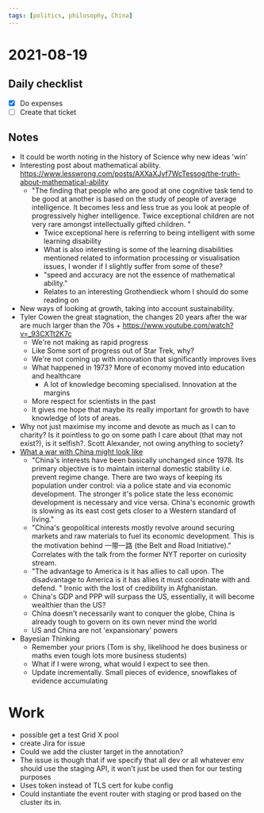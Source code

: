 ```yaml
---
tags: [politics, philosophy, China]
---
```

# 2021-08-19

## Daily checklist

* [X] Do expenses
* [ ] Create that ticket

## Notes

* It could be worth noting in the history of Science why new ideas 'win'
* Interesting post about mathematical ability. https://www.lesswrong.com/posts/AXXaXJvf7WcTessog/the-truth-about-mathematical-ability
    * "The finding that people who are good at one cognitive task tend to be good at another is based on the study of people
      of average intelligence. It becomes less and less true as you look at people of progressively higher intelligence.
      Twice exceptional children are not very rare amongst intellectually gifted children.  "
        * Twice exceptional here is referring to being intelligent with some learning disability
        * What is also interesting is some of the learning disabilities mentioned related to information processing or
          visualisation issues, I wonder if I slightly suffer from some of these?
        * "speed and accuracy are not the essence of mathematical ability."
        * Relates to an interesting Grothendieck whom I should do some reading on
* New ways of looking at growth, taking into account sustainability.
* Tyler Cowen the great stagnation, the changes 20 years after the war are much larger than the 70s + https://www.youtube.com/watch?v=_93CXTt2K7c
    * We're not making as rapid progress
    * Like Some sort of progress out of Star Trek, why?
    * We're not coming up with innovation that significantly improves lives
    * What happened in 1973? More of economy moved into education and healthcare
        * A lot of knowledge becoming specialised. Innovation at the margins
    * More respect for scientists in the past
    * It gives me hope that maybe its really important for growth to have knowledge of lots of areas.
* Why not just maximise my income and devote as much as I can to charity? Is it pointless to go on some path I care
  about (that may not exist?), is it selfish?. Scott Alexander, not owing anything to society?
* [What a war with China might look like](https://www.lesswrong.com/posts/BY5f7iEzHtEDJLXS7/prediction-what-war-between-the-usa-and-china-would-look)
    * "China's interests have been basically unchanged since 1978. Its primary objective is to maintain internal
      domestic stability i.e. prevent regime change. There are two ways of keeping its population under control: via a
      police state and via economic development. The stronger it's police state the less economic development is
      necessary and vice versa. China's economic growth is slowing as its east cost gets closer to a Western standard of
      living."
    * "China's geopolitical interests mostly revolve around securing markets and raw materials to fuel its economic
      development. This is the motivation behind 一带一路 (the Belt and Road Initiative)." Correlates with the talk from
      the former NYT reporter on curiosity stream.
    * "The advantage to America is it has allies to call upon. The disadvantage to America is it has allies it must
      coordinate with and defend. " Ironic with the lost of credibility in Afghanistan.
    * China's GDP and PPP will surpass the US, essentially, it will become wealthier than the US?
    * China doesn't necessarily want to conquer the globe, China is already tough to govern on its own never mind the
      world
    * US and China are not 'expansionary' powers
* Bayesian Thinking
    * Remember your priors (Tom is shy, likelihood he does business or maths even tough lots more business students)
    * What if I were wrong, what would I expect to see then.
    * Update incrementally. Small pieces of evidence, snowflakes of evidence accumulating

# Work

* possible get a test Grid X pool
* create Jira for issue
* Could we add the cluster target in the annotation?
* The issue is though that if we specify that all dev or all whatever env should use the staging API, it won't just be
  used then for our testing purposes
* Uses token instead of TLS cert for kube config
* Could instantiate the event router with staging or prod based on the cluster its in.
